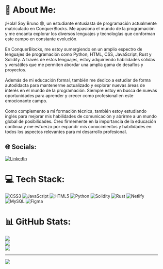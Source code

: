 # 💫 About Me:
¡Hola! Soy Bruno 😄, un estudiante entusiasta de programación actualmente matriculado en ConquerBlocks. Me apasiona el mundo de la programación y me encanta explorar los diversos lenguajes y tecnologías que conforman este campo en constante evolución.<br><br>En ConquerBlocks, me estoy sumergiendo en un amplio espectro de lenguajes de programación como Python, HTML, CSS, JavaScript, Rust y Solidity. A través de estos lenguajes, estoy adquiriendo habilidades sólidas y versátiles que me permiten abordar una amplia gama de desafíos y proyectos.<br><br>Además de mi educación formal, también me dedico a estudiar de forma autodidacta para mantenerme actualizado y explorar nuevas áreas de interés en el mundo de la programación. Siempre estoy en busca de nuevas oportunidades para aprender y crecer como profesional en este emocionante campo.<br><br>Como complemento a mi formación técnica, también estoy estudiando inglés para mejorar mis habilidades de comunicación y abrirme a un mundo global de posibilidades. Creo firmemente en la importancia de la educación continua y me esfuerzo por expandir mis conocimientos y habilidades en todos los aspectos relevantes para mi desarrollo profesional.


## 🌐 Socials:
[![LinkedIn](https://img.shields.io/badge/LinkedIn-%230077B5.svg?logo=linkedin&logoColor=white)](https://linkedin.com/in/https://www.linkedin.com/in/bruno-orgilles-309505262) 

# 💻 Tech Stack:
![CSS3](https://img.shields.io/badge/css3-%231572B6.svg?style=flat&logo=css3&logoColor=white) ![JavaScript](https://img.shields.io/badge/javascript-%23323330.svg?style=flat&logo=javascript&logoColor=%23F7DF1E) ![HTML5](https://img.shields.io/badge/html5-%23E34F26.svg?style=flat&logo=html5&logoColor=white) ![Python](https://img.shields.io/badge/python-3670A0?style=flat&logo=python&logoColor=ffdd54) ![Solidity](https://img.shields.io/badge/Solidity-%23363636.svg?style=flat&logo=solidity&logoColor=white) ![Rust](https://img.shields.io/badge/rust-%23000000.svg?style=flat&logo=rust&logoColor=white) ![Netlify](https://img.shields.io/badge/netlify-%23000000.svg?style=flat&logo=netlify&logoColor=#00C7B7) ![MySQL](https://img.shields.io/badge/mysql-%2300f.svg?style=flat&logo=mysql&logoColor=white) 	![Figma](https://img.shields.io/badge/figma-%23F24E1E.svg?style=flat&logo=figma&logoColor=white)
# 📊 GitHub Stats:
![](https://github-readme-stats.vercel.app/api?username=iberoFPV&theme=react&hide_border=false&include_all_commits=true&count_private=true)<br/>
![](https://github-readme-streak-stats.herokuapp.com/?user=iberoFPV&theme=react&hide_border=false)<br/>
![](https://github-readme-stats.vercel.app/api/top-langs/?username=iberoFPV&theme=react&hide_border=false&include_all_commits=true&count_private=true&layout=compact)

---
[![](https://visitcount.itsvg.in/api?id=iberoFPV&icon=2&color=0)](https://visitcount.itsvg.in)

<!-- Proudly created with GPRM ( https://gprm.itsvg.in ) -->
